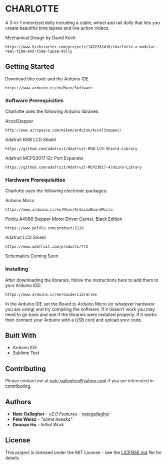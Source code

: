 # CHARLOTTE

A 3-in-1 motorized dolly including a cable, wheel and rail dolly that lets you create beautiful time lapses and live action videos.

Mechanical Design by David Koch

	https://www.kickstarter.com/projects/1492262416/charlotte-a-modular-real-time-and-time-lapse-dolly

## Getting Started

Download this code and the Arduino IDE

	https://www.arduino.cc/en/Main/Software

### Software Prerequisities

Charlotte uses the following Arduino libraries:

AccelStepper

	http://www.airspayce.com/mikem/arduino/AccelStepper/

Adafruit RGB LCD Shield

	https://github.com/adafruit/Adafruit-RGB-LCD-Shield-Library

Adafruit MCP23017 I2c Port Expander

	https://github.com/adafruit/Adafruit-MCP23017-Arduino-Library

### Hardware Prerequisities

Charlotte uses the following electronic packages:

Arduino Micro

	https://www.arduino.cc/en/Main/ArduinoBoardMicro

Pololu A4988 Stepper Motor Driver Carrier, Black Edition

	https://www.pololu.com/product/2128

Adafruit LCD Shield

	https://www.adafruit.com/products/772

Schematics Coming Soon

### Installing

After downloading the libraries, follow the instructions here to add them to your Arduino IDE:

	https://www.arduino.cc/en/Guide/Libraries

In the Arduino IDE set the Board to Arduino Micro (or whatever hardware you are using) and try compiling the software. If it doesn't work you may need to go back and see if the libraries were installed properly. If it works then connect your Arduino with a USB cord and upload your code.

## Built With

* Arduino IDE
* Sublime Text

## Contributing

Please contact me at nate.gallagher@yahoo.com if you are interested in contributing.

## Authors

* **Nate Gallagher** - *v2.0 Features* - [nategallagher](https://github.com/nategallagher)
* **Pete Weisz** - *"some tweaks"*
* **Dounan Hu** - *Initial Work*

## License

This project is licensed under the MIT License - see the [LICENSE.md](LICENSE.md) file for details


